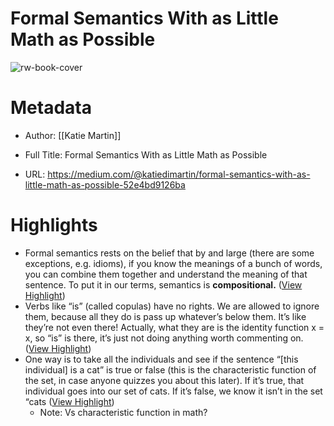 # Formal Semantics With as Little Math as Possible

![rw-book-cover](https://miro.medium.com/v2/1*kFrc4tBFM_tCis-2Ic87WA.png)

# Metadata
- Author: [[Katie Martin]]
- Full Title: Formal Semantics With as Little Math as Possible

- URL: https://medium.com/@katiedimartin/formal-semantics-with-as-little-math-as-possible-52e4bd9126ba

# Highlights
- Formal semantics rests on the belief that by and large (there are some exceptions, e.g. idioms), if you know the meanings of a bunch of words, you can combine them together and understand the meaning of that sentence. To put it in our terms, semantics is **compositional.** ([View Highlight](https://read.readwise.io/read/01hqq5y62nw75e7yj5vmj8p29y))
- Verbs like “is” (called copulas) have no rights. We are allowed to ignore them, because all they do is pass up whatever’s below them. It’s like they’re not even there! Actually, what they are is the identity function x = x, so “is” is there, it’s just not doing anything worth commenting on. ([View Highlight](https://read.readwise.io/read/01hqq69j23dx3k4knnrd1z5z12))
- One way is to take all the individuals and see if the sentence “[this individual] is a cat” is true or false (this is the characteristic function of the set, in case anyone quizzes you about this later). If it’s true, that individual goes into our set of cats. If it’s false, we know it isn’t in the set “cats ([View Highlight](https://read.readwise.io/read/01hqq6d3estmbqw90npnekxb0p))
    - Note: Vs characteristic function in math?
